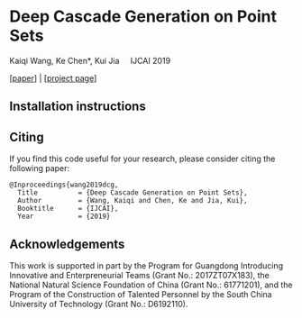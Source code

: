 # Deep Cascade Generation on Point Sets

Kaiqi Wang, Ke Chen*, Kui Jia &nbsp; &nbsp;
IJCAI 2019

[[paper](https://www.ijcai.org/proceedings/2019/0720.pdf)] | [[project page](https://wkqscut.github.io/DCGNet/)]

## Installation instructions

## Citing
If you find this code useful for your research, please consider citing the following paper:

	@Inproceedings{wang2019dcg,
	  Title          = {Deep Cascade Generation on Point Sets},
	  Author         = {Wang, Kaiqi and Chen, Ke and Jia, Kui},
	  Booktitle      = {IJCAI},
	  Year           = {2019}

## Acknowledgements
This work is supported in part by the Program for Guangdong Introducing Innovative and Enterpreneurial Teams (Grant No.: 2017ZT07X183), the National Natural Science Foundation of China (Grant No.: 61771201), and the Program of the Construction of Talented Personnel by the South China University of Technology (Grant No.: D6192110).
